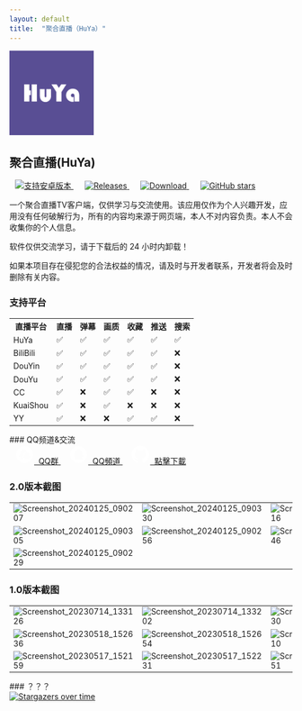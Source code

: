 ```yaml
---
layout: default
title:  "聚合直播（HuYa）"
---
```

<div class="disclaimer_banner">
  <div> 
    <img src="assets\img\ic_channel.png" alt="聚合直播" loading="lazy" width="150" height="150" class="home_icon">
    <h2>聚合直播(HuYa)</h2>
  </div>

  <div class="home_buttons">
    <a href="https://github.com/jayjd/huyatv/releases/latest" style="margin: 0 10px;">
      <img src="https://img.shields.io/badge/%204.4+-orange.svg?color=orange&logoColor=orange&label=支持版本&logo=Android" alt="支持安卓版本" loading="lazy">
    </a>
    <a href="https://github.com/jayjd/huyatv/releases/latest" style="margin: 0 10px;">
      <img src="https://img.shields.io/github/v/release/jayjd/huyatv?color=blue&logoColor=blue&label=发行版本&logo=DocuSign" alt="Releases" loading="lazy">
    </a>
    <a href="https://github.com/jayjd/huyatv/releases/latest" style="margin: 0 10px;">
      <img src="https://shields.io/github/downloads/jayjd/huyatv/total?logo=Bookmeter&label=下载次数&logoColor=yellow&color=yellow" alt="Download" loading="lazy">
    </a>
    <a href="https://github.com/jayjd/huyatv/releases/latest" style="margin: 0 10px;">
      <img src="https://img.shields.io/github/stars/jayjd/huyatv?style=social" alt="GitHub stars" loading="lazy">
    </a>
  </div>
</div>



<div class="disclaimer">
  <p>一个聚合直播TV客户端，仅供学习与交流使用。该应用仅作为个人兴趣开发，应用没有任何破解行为，所有的内容均来源于网页端，本人不对内容负责。本人不会收集你的个人信息。</p>
  <p>软件仅供交流学习，请于下载后的 24 小时内卸载！</p>
  <p>如果本项目存在侵犯您的合法权益的情况，请及时与开发者联系，开发者将会及时删除有关内容。</p>
</div>


### 支持平台

<div class="disclaimer">
<table>
  <tr>
    <th>直播平台</th>
    <th>直播</th>
    <th>弹幕</th>
    <th>画质</th>
    <th>收藏</th>
    <th>推送</th>
    <th>搜索</th>
  </tr>
  <tr>
    <td>HuYa</td>
    <td>✅</td>
    <td>✅</td>
    <td>✅</td>
    <td>✅</td>
    <td>✅</td>
    <td>✅</td>
  </tr>
  <tr>
    <td>BiliBili</td>
    <td>✅</td>
    <td>✅</td>
    <td>✅</td>
    <td>✅</td>
    <td>✅</td>
    <td>❌</td>
  </tr>
  <tr>
    <td>DouYin</td>
    <td>✅</td>
    <td>✅</td>
    <td>✅</td>
    <td>✅</td>
    <td>✅</td>
    <td>❌</td>
  </tr>
  <tr>
    <td>DouYu</td>
    <td>✅</td>
    <td>✅</td>
    <td>✅</td>
    <td>✅</td>
    <td>✅</td>
    <td>❌</td>
  </tr>
  <tr>
    <td>CC</td>
    <td>✅</td>
    <td>❌</td>
    <td>✅</td>
    <td>✅</td>
    <td>❌</td>
    <td>❌</td>
  </tr>
  <tr>
    <td>KuaiShou</td>
    <td>✅</td>
    <td>❌</td>
    <td>✅</td>
    <td>❌</td>
    <td>❌</td>
    <td>❌</td>
  </tr>
  <tr>
    <td>YY</td>
    <td>✅</td>
    <td>❌</td>
    <td>❌</td>
    <td>✅</td>
    <td>✅</td>
    <td>❌</td>
  </tr>
</table>
</div>
### QQ频道&交流

<div class="disclaimer">
<div class="info-row-home">
  <a href="https://pd.qq.com/s/ajih400ke" class="download-button" style="margin: 10px;">
    <svg t="1743485494420" class="icon" viewBox="0 0 1024 1024" version="1.1" xmlns="http://www.w3.org/2000/svg" p-id="1859" width="34" height="34"><path d="M512 64C264.6 64 64 264.6 64 512s200.6 448 448 448 448-200.6 448-448S759.4 64 512 64z m-59.4 691.7c-2.7 1.4-23 30-107.2 30-67 0-84.3-41.7-70.8-64.6 13.5-22.9 35.9-29.6 32.8-33.2-15.6-17.9-26.4-37-32.8-54.2-1.6-4.3-2.9-8.5-4-12.5-2.4-9.2-21.1 54.1-41.1 39.5-20-14.6-18.2-51.9-5.3-87.5 13.1-35.9 46-70.5 46.4-78.1 1.3-28.4-2.8-33.1 0-40.6 6.3-16.7 14-10.3 14-19 0-109.3 82.2-197.8 183.5-197.8 75.4 0 140.1 49.2 168.3 119.3-1.7-0.1-3.3-0.5-5-0.5-88.5 0-161.4 72.5-168.6 164.4-2.9 3.9-5.8 8.9-8.1 15-4.1 10.8-3.3 19.6-2.7 25.5 0.1 1.6 0.3 3.7 0.4 6.5-0.5 0.7-1 1.4-1.6 2.2-8.7 12.1-21.8 30.4-29.3 51-16.9 46.4-10.5 86.1 17.1 106.3 4.8 3.5 10.1 6.1 15.7 7.5-1.8 6.7-2.2 13.7-1.7 20.8z m347.1-59.1c-12.6 10.7-29.1-35.3-31.4-28.2-5.8 17.2-8.4 28.7-25.4 47.4-0.9 1 19.6 8.3 25.4 23.9 5.6 15 16.4 38.7-54.4 46.1-41.5 4.4-71.5-21.9-74.5-21.6-5.5 0.5-3.1 0-9 0-4.9 0-5.2 0.3-9.8 0-1.3-0.1-15 21.6-76.7 21.6-47.8 0-60.2-29.7-50.6-46.1 9.6-16.4 25.7-21.1 23.4-23.7-11.1-12.8-18.8-26.4-23.4-38.7-1.1-3.1-2.1-6.1-2.8-8.9-1.7-6.6-15 38.6-29.3 28.2-14.3-10.4-13-37-3.8-62.5 9.3-25.6 32.9-50.3 33.1-55.8 0.9-20.3-2-23.7 0-29 4.5-11.9 10-7.4 10-13.5 0-78 58.7-141.2 131-141.2s131 63.2 131 141.2c0 3 7.9 0 11.6 13.5 0.8 2.8 1.3 13.6 0.4 29-0.4 7.4 19.9 16.4 30.5 55.8 10.5 39.4 0 58-5.3 62.5z" fill="#FFFFFF" p-id="1860"></path></svg>&nbsp;&nbsp;QQ群
  </a>
  <a href="https://pd.qq.com/s/ajih400ke" class="download-button"  style="margin: 0px 5px 0px 5px;">
    <svg t="1743162882564" class="icon" viewBox="0 0 1024 1024" version="1.1" xmlns="http://www.w3.org/2000/svg" p-id="2303" width="34" height="34"><path d="M511.573333 65.386667c-246.826667 0-446.912 200.085333-446.912 446.912s200.085333 446.912 446.912 446.912 446.912-200.085333 446.912-446.912-200.085333-446.912-446.912-446.912zM757.632 651.562667c-11.541333 10.773333-31.36-0.96-50.410667-27.328-8.277333 22.314667-19.050667 42.901333-31.552 61.376 26.922667 9.621333 44.245333 24.618667 44.245333 41.557333 0 29.248-51.754667 52.906667-115.626667 52.906667-37.909333 0-71.381333-8.277333-92.544-21.162667-20.970667 12.885333-54.634667 21.162667-92.544 21.162667-63.872 0-115.626667-23.658667-115.626667-52.906667 0-16.746667 17.322667-31.936 44.245333-41.557333-12.693333-18.474667-23.274667-39.061333-31.552-61.376-19.050667 26.154667-38.869333 38.101333-50.410667 27.328-15.765333-14.805333-9.813333-67.136 13.653333-116.778667 5.397333-11.349333 11.157333-21.546667 17.130667-30.4 3.264-144.298667 98.304-260.096 214.890667-260.096l0.384 0c116.586667 0 211.626667 115.626667 214.890667 260.096 5.973333 8.853333 11.733333 19.050667 17.130667 30.4 23.274667 49.642667 29.44 101.973333 13.653333 116.778667z" fill="#FFFFFF" p-id="2304"></path></svg>&nbsp;&nbsp;QQ頻道
  </a>
  <a href="https://github.com/jayjd/huyatv/releases/latest" class="download-button" style="margin: 10px;">
    <svg height="34" aria-hidden="true" viewBox="0 0 24 24" version="1.1" width="34" data-view-component="true" class="octicon octicon-mark-github v-align-middle">
                         <path d="M12 1C5.9225 1 1 5.9225 1 12C1 16.8675 4.14875 20.9787 8.52125 22.4362C9.07125 22.5325 9.2775 22.2025 9.2775 21.9137C9.2775 21.6525 9.26375 20.7862 9.26375 19.865C6.5 20.3737 5.785 19.1912 5.565 18.5725C5.44125 18.2562 4.905 17.28 4.4375 17.0187C4.0525 16.8125 3.5025 16.3037 4.42375 16.29C5.29 16.2762 5.90875 17.0875 6.115 17.4175C7.105 19.0812 8.68625 18.6137 9.31875 18.325C9.415 17.61 9.70375 17.1287 10.02 16.8537C7.5725 16.5787 5.015 15.63 5.015 11.4225C5.015 10.2262 5.44125 9.23625 6.1425 8.46625C6.0325 8.19125 5.6475 7.06375 6.2525 5.55125C6.2525 5.55125 7.17375 5.2625 9.2775 6.67875C10.1575 6.43125 11.0925 6.3075 12.0275 6.3075C12.9625 6.3075 13.8975 6.43125 14.7775 6.67875C16.8813 5.24875 17.8025 5.55125 17.8025 5.55125C18.4075 7.06375 18.0225 8.19125 17.9125 8.46625C18.6138 9.23625 19.04 10.2125 19.04 11.4225C19.04 15.6437 16.4688 16.5787 14.0213 16.8537C14.42 17.1975 14.7638 17.8575 14.7638 18.8887C14.7638 20.36 14.75 21.5425 14.75 21.9137C14.75 22.2025 14.9563 22.5462 15.5063 22.4362C19.8513 20.9787 23 16.8537 23 12C23 5.9225 18.0775 1 12 1Z" fill="#FFFFFF"></path>
                    </svg>&nbsp;&nbsp;點擊下載
  </a>
</div></div>

### 2.0版本截图

<div class="disclaimer">
<table>
    <tr>
        <td><img src="https://gitee.com/jayjd/hyt/releases/download/assets/299505365-c6d58c01-9c3e-4bda-bbc9-c9c5728dd068.png" alt="Screenshot_20240125_090207" loading="lazy"></td>
        <td><img src="https://gitee.com/jayjd/hyt/releases/download/assets/299505415-bddf1e77-c503-46b6-bf5c-c7997e35a742.png" alt="Screenshot_20240125_090330" loading="lazy"></td>
        <td><img src="https://gitee.com/jayjd/hyt/releases/download/assets/299505414-1f620fab-1c60-4f34-be15-34c248c13c18.png" alt="Screenshot_20240125_090316" loading="lazy"></td>
    </tr>
    <tr>
        <td><img src="https://gitee.com/jayjd/hyt/releases/download/assets/299505410-692b8dd5-278a-480f-85ba-bdc7a6a2220d.png" alt="Screenshot_20240125_090305" loading="lazy"></td>
        <td><img src="https://gitee.com/jayjd/hyt/releases/download/assets/299505408-0b7fc632-31e8-4f61-9f0c-b8a9167b361a.png" alt="Screenshot_20240125_090256" loading="lazy"></td>
        <td><img src="https://gitee.com/jayjd/hyt/releases/download/assets/299505406-730ffd50-b14e-43db-9c7a-6ebe3c2a4f3d.png" alt="Screenshot_20240125_090246" loading="lazy"></td>
    </tr>
    <tr>
        <td><img src="https://gitee.com/jayjd/hyt/releases/download/assets/299505403-1dc21677-6fe3-4179-8e2c-ed32422b8dc9.png" alt="Screenshot_20240125_090229" loading="lazy"></td>
        <td></td>
        <td></td>
    </tr>
</table>
</div>

### 1.0版本截图

<div class="disclaimer">
<table>
    <tr>
        <td><img src="https://gitee.com/jayjd/hyt/releases/download/assets/253479717-69ccfe05-1189-4d0c-9fb8-725481539559.png" alt="Screenshot_20230714_133126" loading="lazy"></td>
        <td><img src="https://gitee.com/jayjd/hyt/releases/download/assets/253479791-720d1b15-4685-4892-a7b8-caed3a664b0d.png" alt="Screenshot_20230714_133202" loading="lazy"></td>
        <td><img src="https://gitee.com/jayjd/hyt/releases/download/assets/253479889-7734e7d4-3d05-4c17-b1dc-e9f5838303e9.png" alt="Screenshot_20230714_133230" loading="lazy"></td>
    </tr>
    <tr>
        <td><img src="https://gitee.com/jayjd/hyt/releases/download/assets/239187450-28362523-c3bd-4a7c-8b8e-28e591599df4.png" alt="Screenshot_20230518_152636" loading="lazy"></td>
        <td><img src="https://gitee.com/jayjd/hyt/releases/download/assets/239187468-868a4d3e-d9bb-4a15-8fe8-27ab2f95e48b.png" alt="Screenshot_20230518_152654" loading="lazy"></td>
        <td><img src="https://gitee.com/jayjd/hyt/releases/download/assets/239187493-213de232-8e61-4fef-bfd3-87b8f345d1fe.png" alt="Screenshot_20230518_152710" loading="lazy"></td>
    </tr>
    <tr>
        <td><img src="https://gitee.com/jayjd/hyt/releases/download/assets/238866293-ab5506f0-e002-45ae-adde-1c94e935ab9d.png" alt="Screenshot_20230517_152159" loading="lazy"></td>
        <td><img src="https://gitee.com/jayjd/hyt/releases/download/assets/238866301-5e27cb96-ad59-447c-89ba-d57a240bcd1e.png" alt="Screenshot_20230517_152231" loading="lazy"></td>
        <td><img src="https://gitee.com/jayjd/hyt/releases/download/assets/238866314-82b51eb7-ec66-4266-af7d-eb5be64ef855.png" alt="Screenshot_20230517_152251" loading="lazy"></td>
    </tr>
</table>
</div>
### ？？？

<div class="disclaimer">
<a href="https://starchart.cc/jayjd/HuYaTv">
  <img class="overtime" src="https://starchart.cc/jayjd/HuYaTv.svg?variant=adaptive" alt="Stargazers over time" loading="lazy">
</a>
</div>